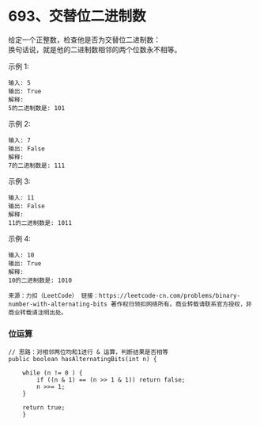 693、交替位二进制数
===

给定一个正整数，检查他是否为交替位二进制数：<br>
换句话说，就是他的二进制数相邻的两个位数永不相等。<br>

示例 1:<br>
```
输入: 5
输出: True
解释:
5的二进制数是: 101
```
示例 2:<br>
```
输入: 7
输出: False
解释:
7的二进制数是: 111
```
示例 3:<br>
```
输入: 11
输出: False
解释:
11的二进制数是: 1011
```
示例 4:<br>
```
输入: 10
输出: True
解释:
10的二进制数是: 1010
```
``
来源：力扣（LeetCode）
链接：https://leetcode-cn.com/problems/binary-number-with-alternating-bits
著作权归领扣网络所有。商业转载请联系官方授权，非商业转载请注明出处。
``

### 位运算
```
// 思路：对相邻两位均和1进行 & 运算，判断结果是否相等
public boolean hasAlternatingBits(int n) {
	
	while (n != 0 ) {
	    if ((n & 1) == (n >> 1 & 1)) return false;
	    n >>= 1;
	}

	return true;
	}
```
